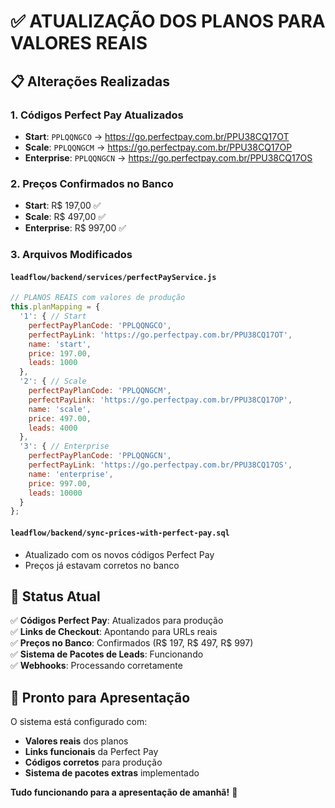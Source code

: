 # ✅ ATUALIZAÇÃO DOS PLANOS PARA VALORES REAIS

## 📋 **Alterações Realizadas**

### **1. Códigos Perfect Pay Atualizados**
- **Start**: `PPLQQNGCO` → https://go.perfectpay.com.br/PPU38CQ17OT
- **Scale**: `PPLQQNGCM` → https://go.perfectpay.com.br/PPU38CQ17OP  
- **Enterprise**: `PPLQQNGCN` → https://go.perfectpay.com.br/PPU38CQ17OS

### **2. Preços Confirmados no Banco**
- **Start**: R$ 197,00 ✅
- **Scale**: R$ 497,00 ✅
- **Enterprise**: R$ 997,00 ✅

### **3. Arquivos Modificados**

#### **`leadflow/backend/services/perfectPayService.js`**
```javascript
// PLANOS REAIS com valores de produção
this.planMapping = {
  '1': { // Start
    perfectPayPlanCode: 'PPLQQNGCO',
    perfectPayLink: 'https://go.perfectpay.com.br/PPU38CQ17OT',
    name: 'start',
    price: 197.00,
    leads: 1000
  },
  '2': { // Scale  
    perfectPayPlanCode: 'PPLQQNGCM',
    perfectPayLink: 'https://go.perfectpay.com.br/PPU38CQ17OP',
    name: 'scale',
    price: 497.00,
    leads: 4000
  },
  '3': { // Enterprise
    perfectPayPlanCode: 'PPLQQNGCN',
    perfectPayLink: 'https://go.perfectpay.com.br/PPU38CQ17OS',
    name: 'enterprise',
    price: 997.00,
    leads: 10000
  }
};
```

#### **`leadflow/backend/sync-prices-with-perfect-pay.sql`**
- Atualizado com os novos códigos Perfect Pay
- Preços já estavam corretos no banco

## 🎯 **Status Atual**

✅ **Códigos Perfect Pay**: Atualizados para produção  
✅ **Links de Checkout**: Apontando para URLs reais  
✅ **Preços no Banco**: Confirmados (R$ 197, R$ 497, R$ 997)  
✅ **Sistema de Pacotes de Leads**: Funcionando  
✅ **Webhooks**: Processando corretamente  

## 🚀 **Pronto para Apresentação**

O sistema está configurado com:
- **Valores reais** dos planos
- **Links funcionais** da Perfect Pay
- **Códigos corretos** para produção
- **Sistema de pacotes extras** implementado

**Tudo funcionando para a apresentação de amanhã!** 🎉








